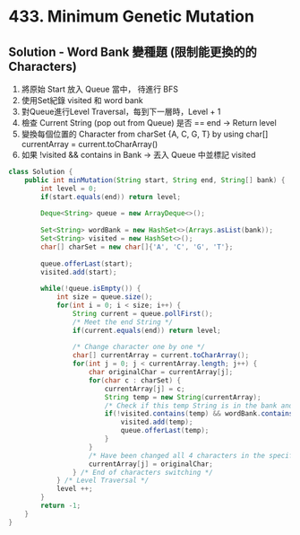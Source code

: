 # 433. Minimum Genetic Mutation

## Solution - Word Bank 變種題 (限制能更換的的Characters)

1. 將原始 Start 放入 Queue 當中， 待進行 BFS
2. 使用Set紀錄 visited 和 word bank
3. 對Queue進行Level Traversal，每到下一層時，Level + 1
4. 檢查 Current String (pop out from Queue) 是否 == end -> Return level
5. 變換每個位置的 Character from charSet {A, C, G, T} by using char[] currentArray = current.toCharArray()
6. 如果 !visited && contains in Bank -> 丟入 Queue 中並標記 visited


```java
class Solution {
    public int minMutation(String start, String end, String[] bank) {
        int level = 0;
        if(start.equals(end)) return level;
        
        Deque<String> queue = new ArrayDeque<>();
    
        Set<String> wordBank = new HashSet<>(Arrays.asList(bank));
        Set<String> visited = new HashSet<>();
        char[] charSet = new char[]{'A', 'C', 'G', 'T'};
        
        queue.offerLast(start);
        visited.add(start);
        
        while(!queue.isEmpty()) {
            int size = queue.size();
            for(int i = 0; i < size; i++) {
                String current = queue.pollFirst();
                /* Meet the end String */
                if(current.equals(end)) return level;
                
                /* Change character one by one */
                char[] currentArray = current.toCharArray();
                for(int j = 0; j < currentArray.length; j++) {
                    char originalChar = currentArray[j];
                    for(char c : charSet) {
                        currentArray[j] = c;
                        String temp = new String(currentArray);
                        /* Check if this temp String is in the bank and was not visited before */
                        if(!visited.contains(temp) && wordBank.contains(temp)) {
                            visited.add(temp);
                            queue.offerLast(temp);
                        }
                    }
                    /* Have been changed all 4 characters in the specific position and now change back */
                    currentArray[j] = originalChar;
                } /* End of characters switching */
            } /* Level Traversal */
            level ++;
        }
        return -1;
    }
}
```